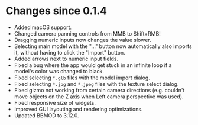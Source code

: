 # Changes since 0.1.4
* Added macOS support.
* Changed camera panning controls from MMB to Shift+RMB!
* Dragging numeric inputs now changes the value slower.
* Selecting main model with the "..." button now automatically also imports it, without having to click the "Import" button.
* Added arrows next to numeric input fields.
* Fixed a bug where the app would get stuck in an infinite loop if a model's color was changed to black.
* Fixed selecting `*.glb` files with the model import dialog.
* Fixed selecting `*.jpg` and `*.jpeg` files with the texture select dialog.
* Fixed gizmo not working from certain camera directions (e.g. couldn't move objects on the Z axis when Left camera perspective was used).
* Fixed responsive size of widgets.
* Improved GUI layouting and rendering optimizations.
* Updated BBMOD to 3.12.0.
